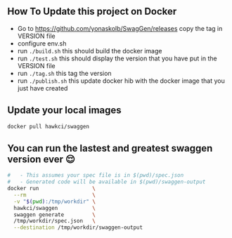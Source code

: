 ## How To Update this project on Docker

- Go to https://github.com/yonaskolb/SwagGen/releases copy the tag in VERSION file
- configure env.sh
- run `./build.sh` this should build the docker image
- run `./test.sh` this should display the version that you have put in the VERSION file
- run `./tag.sh` this tag the version
- run `./publish.sh` this update docker hib with the docker image that you just have created


## Update your local images
```bash
docker pull hawkci/swaggen
```

## You can run the lastest and greatest swaggen version ever 😌

```bash
#   - This assumes your spec file is in $(pwd)/spec.json
#   - Generated code will be available in $(pwd)/swaggen-output
docker run                 \
  --rm                     \
  -v "$(pwd):/tmp/workdir" \
  hawkci/swaggen           \
  swaggen generate         \
  /tmp/workdir/spec.json   \
  --destination /tmp/workdir/swaggen-output
```
